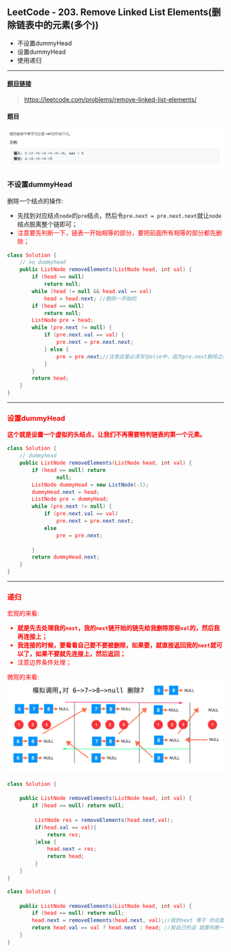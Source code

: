 ﻿## LeetCode - 203. Remove Linked List Elements(删除链表中的元素(多个))

 - 不设置dummyHead
 - 设置dummyHead
 - 使用递归

***
#### [题目链接](https://leetcode.com/problems/remove-linked-list-elements/)

> https://leetcode.com/problems/remove-linked-list-elements/

#### 题目
![在这里插入图片描述](images/203_t.png)
### 不设置dummyHead
删除一个结点的操作: 

 - 先找到对应结点`node`的`pre`结点，然后令`pre.next = pre.next.next`就让`node`结点脱离整个链即可；
 - <font color = red>注意要先判断一下，链表一开始相等的部分，要把前面所有相等的部分都先删除；<font>

```java
class Solution {
    // no dummyhead
    public ListNode removeElements(ListNode head, int val) {
        if (head == null)
            return null;
        while (head != null && head.val == val)
            head = head.next; //删除一开始的
        if (head == null)
            return null;
        ListNode pre = head;
        while (pre.next != null) {
            if (pre.next.val == val) {
                pre.next = pre.next.next;
            } else {
                pre = pre.next;//注意这里必须写在else中，因为pre.next删除之后，还是要检查pre.next
            }
        }
        return head;
    }
}
```
***
### 设置dummyHead
**这个就是设置一个虚拟的头结点，让我们不再需要特判链表的第一个元素。**
```java
class Solution {
    // dummyhead
    public ListNode removeElements(ListNode head, int val) {
        if (head == null) return
                null;
        ListNode dummyHead = new ListNode(-1);
        dummyHead.next = head;
        ListNode pre = dummyHead;
        while (pre.next != null) {
            if (pre.next.val == val)
                pre.next = pre.next.next;
            else
                pre = pre.next;

        }
        return dummyHead.next;
    }
}
```
***
### 递归
宏观的来看: 

 - **就是先去处理我的`next`，我的`next`链开始的链先给我删除那些`val`的，然后我再连接上；**
 - **我连接的时候，要看看自己要不要被删除，如果要，就直接返回我的`next`就可以了，如果不要就先连接上，然后返回；**
 - 注意边界条件处理；

微观的来看: 
![在这里插入图片描述](images/203_s.png)

```java
class Solution {

    public ListNode removeElements(ListNode head, int val) {
        if (head == null) return null;

         ListNode res = removeElements(head.next,val);
         if(head.val == val){
             return res;
         }else {
             head.next = res;
             return head;
         }
    }
}
```

```java
class Solution {

    public ListNode removeElements(ListNode head, int val) {
        if (head == null) return null;
        head.next = removeElements(head.next, val);//我的next 等于 你后面的先处理完val我再连上你
        return head.val == val ? head.next : head; //我自己的话 就要判断一下
    }
}
```

